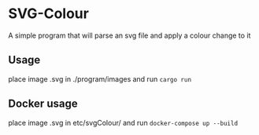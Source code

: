 # SVG-Colour
A simple program that will parse an svg file and apply a colour change to it 


## Usage
place image .svg in ./program/images
and run ```cargo run```

## Docker usage
place image .svg in etc/svgColour/ 
and run 
```docker-compose up --build```